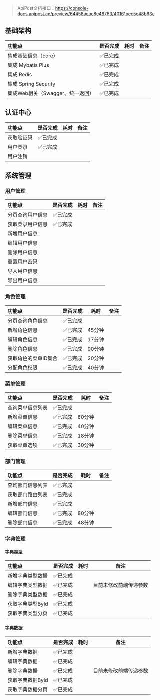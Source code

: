 > ApiPost文档接口：https://console-docs.apipost.cn/preview/64458acae8e46763/40161bec5c48b63e

## 基础架构

| 功能点                           | 是否完成 | 耗时 | 备注 |
| :------------------------------- | :------: | ---- | ---- |
| 集成基础信息（core）             | ✅已完成  |      |      |
| 集成 Mybatis Plus                | ✅已完成  |      |      |
| 集成 Redis                       | ✅已完成  |      |      |
| 集成 Spring Security             | ✅已完成  |      |      |
| 集成Web相关（Swagger、统一返回） | ✅已完成  |      |      |



## 认证中心

| 功能点     | 是否完成 | 耗时 | 备注 |
| :--------- | :------: | ---- | ---- |
| 获取验证码 | ✅已完成  |      |      |
| 用户登录   | ✅已完成  |      |      |
| 用户注销   |          |      |      |



## 系统管理

### 用户管理

| 功能点           | 是否完成 | 耗时 | 备注 |
| :--------------- | :------: | ---- | ---- |
| 分页查询用户信息 | ✅已完成  |      |      |
| 获取登录用户信息 | ✅已完成  |      |      |
| 新增用户信息     |          |      |      |
| 编辑用户信息     |          |      |      |
| 删除用户信息     |          |      |      |
| 重置用户密码     |          |      |      |
| 导入用户信息     |          |      |      |
| 导出用户信息     |          |      |      |



### 角色管理

| 功能点               | 是否完成 | 耗时   | 备注 |
| :------------------- | :------: | ------ | ---- |
| 分页查询角色信息     | ✅已完成  |        |      |
| 新增角色信息         | ✅已完成  | 45分钟 |      |
| 编辑角色信息         | ✅已完成  | 17分钟 |      |
| 删除角色信息         | ✅已完成  | 90分钟 |      |
| 获取角色的菜单ID集合 | ✅已完成  | 20分钟 |      |
| 分配角色权限         | ✅已完成  | 40分钟 |      |



### 菜单管理

| 功能点      | 是否完成 | 耗时   | 备注 |
|:---------| :------: |------| ---- |
| 查询菜单信息列表 | ✅已完成  |      |      |
| 新增菜单信息   | ✅已完成  | 60分钟 |      |
| 编辑菜单信息   | ✅已完成  | 40分钟 |      |
| 删除菜单信息   | ✅已完成  | 18分钟 |      |
| 获取菜单选项   | ✅已完成  | 30分钟 |      |



### 部门管理

| 功能点           | 是否完成 | 耗时   | 备注 |
| :--------------- | :------: | ------ | ---- |
| 查询部门信息列表 | ✅已完成  |        |      |
| 获取部门路由列表 | ✅已完成  |        |      |
| 新增部门信息     | ✅已完成  |        |      |
| 编辑部门信息     | ✅已完成  | 80分钟 |      |
| 删除部门信息     | ✅已完成  | 48分钟 |      |



### 字典管理

#### 字典类型

| 功能点           | 是否完成 | 耗时 | 备注                   |
| :--------------- | :------: | ---- | ---------------------- |
| 新增字典类型数据 | ✅已完成  |      |                        |
| 编辑字典类型数据 | ✅已完成  |      | 目前未修改前端传递参数 |
| 删除字典类型数据 | ✅已完成  |      |                        |
| 获取字典类型ById | ✅已完成  |      |                        |
| 获取字典类型分页 | ✅已完成  |      |                        |

#### 字典数据

| 功能点           | 是否完成 | 耗时 | 备注                   |
| :--------------- | :------: | ---- | ---------------------- |
| 新增字典数据     | ✅已完成  |      |                        |
| 编辑字典数据     | ✅已完成  |      |                        |
| 删除字典数据     | ✅已完成  |      | 目前未修改前端传递参数 |
| 获取字典数据ById | ✅已完成  |      |                        |
| 获取字典数据分页 | ✅已完成  |      |                        |

